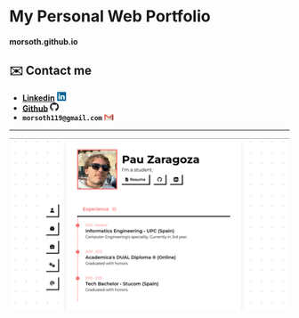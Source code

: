 # My Personal Web Portfolio

#### morsoth.github.io

## ✉️ Contact me

* [**Linkedin**](https://www.google.com) <img src="public/icons/linkedin.svg" alt="linkedin-icon" width="16">
* [**Github**](https://www.google.com) <img src="public/icons/github.svg" alt="github-icon" width="16">
* **`morsoth119@gmail.com`** <img src="public/icons/gmail.svg" alt="gmail-icon" width="16">

---

![web-portfolio](public/imgs/web-portfolio.png)
